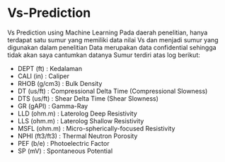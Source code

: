 # Vs-Prediction
Vs Prediction using Machine Learning
Pada daerah penelitian, hanya terdapat satu sumur yang memiliki data nilai Vs dan menjadi sumur yang digunakan dalam penelitian
Data merupakan data confidential sehingga tidak akan saya cantumkan datanya
Sumur terdiri atas log berikut:
- DEPT (ft)                  : Kedalaman
- CALI (in)                  : Caliper
- RHOB (g/cm3)               : Bulk Density
- DT (us/ft)                 : Compressional Delta Time (Compressional Slowness)
- DTS (us/ft)                : Shear Delta Time (Shear Slowness)
- GR (gAPI)                  : Gamma-Ray
- LLD (ohm.m)                : Laterolog Deep Resistivity
- LLS (ohm.m)                : Laterolog Shallow Resistivity
- MSFL (ohm.m)               : Micro-spherically-focused Resistivity
- NPHI (ft3/ft3)             : Thermal Neutron Porosity
- PEF (b/e)                  : Photoelectric Factor
- SP (mV)                    : Spontaneous Potential

